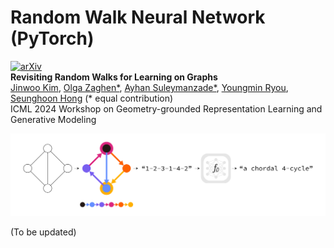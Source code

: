 # Random Walk Neural Network (PyTorch)

[![arXiv](https://img.shields.io/badge/arXiv-2407.01214-b31b1b.svg)](https://arxiv.org/abs/2407.01214) \
**Revisiting Random Walks for Learning on Graphs** \
[Jinwoo Kim](https://jw9730.github.io), [Olga Zaghen*](http://bit.ly/olga-zaghen), [Ayhan Suleymanzade*](https://github.com/MisakiTaro0414), [Youngmin Ryou](https://www.linkedin.com/in/miinyou/), [Seunghoon Hong](https://maga33.github.io) (* equal contribution) \
ICML 2024 Workshop on Geometry-grounded Representation Learning and Generative Modeling

![image-random-walk](./docs/random-walk.png)

(To be updated)
